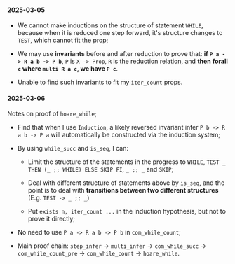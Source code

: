 #### 2025-03-05

- We cannot make inductions on the structure of statement `WHILE`, because when it is reduced one step forward, it's structure changes to `TEST`, which cannot fit the prop;

- We may use **invariants** before and after reduction to prove that: **if `P a -> R a b -> P b`**, `P` is `X -> Prop`, `R` is the reduction relation, and **then forall `c` where `multi R a c`, we have `P c`**.

- Unable to find such invariants to fit my `iter_count` props.

#### 2025-03-06

Notes on proof of `hoare_while`;

- Find that when I use `Induction`, a likely reversed invariant infer `P b -> R a b -> P a` will automatically be constructed via the induction system;

- By using `while_succ` and `is_seq`, I can:

    + Limit the structure of the statements in the progress to `WHILE`, `TEST _ THEN (_ ;; WHILE) ELSE SKIP FI`, `_ ;; _` and `SKIP`;

    + Deal with different structure of statements above by `is_seq`, and the point is to deal with **transitions between two different structures** (E.g. `TEST -> _ ;; _`)

    + Put `exists n, iter_count ...` in the induction hypothesis, but not to prove it directly;

- No need to use `P a -> R a b -> P b` in `com_while_count`;

- Main proof chain: `step_infer` → `multi_infer` → `com_while_succ` → `com_while_count_pre` → `com_while_count` → `hoare_while`.
